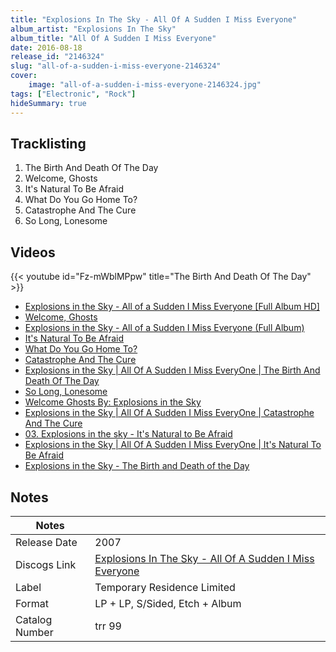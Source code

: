```yaml
---
title: "Explosions In The Sky - All Of A Sudden I Miss Everyone"
album_artist: "Explosions In The Sky"
album_title: "All Of A Sudden I Miss Everyone"
date: 2016-08-18
release_id: "2146324"
slug: "all-of-a-sudden-i-miss-everyone-2146324"
cover:
    image: "all-of-a-sudden-i-miss-everyone-2146324.jpg"
tags: ["Electronic", "Rock"]
hideSummary: true
---
```


## Tracklisting
1. The Birth And Death Of The Day
2. Welcome, Ghosts
3. It's Natural To Be Afraid
4. What Do You Go Home To?
5. Catastrophe And The Cure
6. So Long, Lonesome

## Videos
{{< youtube id="Fz-mWblMPpw" title="The Birth And Death Of The Day" >}}
- [Explosions in the Sky - All of a Sudden I Miss Everyone [Full Album HD]](https://www.youtube.com/watch?v=tYfJiKWbUD8)
- [Welcome, Ghosts](https://www.youtube.com/watch?v=WVdyjIrTq4U)
- [Explosions in the Sky - All of a Sudden I Miss Everyone (Full Album)](https://www.youtube.com/watch?v=yXQ3zY96Ilw)
- [It's Natural To Be Afraid](https://www.youtube.com/watch?v=z1j_NiUZZWk)
- [What Do You Go Home To?](https://www.youtube.com/watch?v=Pf-2d5i57gs)
- [Catastrophe And The Cure](https://www.youtube.com/watch?v=4p3cEBd3k58)
- [Explosions in the Sky | All Of A Sudden I Miss EveryOne | The Birth And Death Of The Day](https://www.youtube.com/watch?v=j1nFDEcQtuE)
- [So Long, Lonesome](https://www.youtube.com/watch?v=rEf85cCQY3M)
- [Welcome Ghosts By: Explosions in the Sky](https://www.youtube.com/watch?v=xTw-CwypKdk)
- [Explosions in the Sky | All Of A Sudden I Miss EveryOne | Catastrophe And The Cure](https://www.youtube.com/watch?v=bRBTo-GRwA0)
- [03. Explosions in the sky - It's Natural to Be Afraid](https://www.youtube.com/watch?v=6h7HgpP7c_w)
- [Explosions in the Sky | All Of A Sudden I Miss EveryOne | It's Natural To Be Afraid](https://www.youtube.com/watch?v=NcFCUeYBcjs)
- [Explosions in the Sky - The Birth and Death of the Day](https://www.youtube.com/watch?v=TnTCwg7-UKg)

## Notes

| Notes          |             |
| ---------------| ----------- |
| Release Date   | 2007 |
| Discogs Link   | [Explosions In The Sky - All Of A Sudden I Miss Everyone](https://www.discogs.com/release/2146324) |
| Label          | Temporary Residence Limited |
| Format         | LP + LP, S/Sided, Etch + Album |
| Catalog Number | trr 99 |

